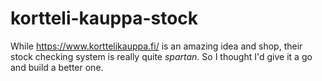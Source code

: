 # kortteli-kauppa-stock
While https://www.korttelikauppa.fi/ is an amazing idea and shop, their stock checking system is really quite _spartan_. So I thought I'd give it a go and build a better one.
